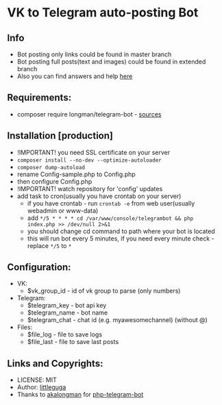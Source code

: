 # VK to Telegram auto-posting Bot 

## Info

* Bot posting only links could be found in master branch
* Bot posting full posts(text and images) could be found in extended branch
* Also you can find answers and help [here](./faq.md)

## Requirements:

* composer require longman/telegram-bot - [sources](https://github.com/akalongman/php-telegram-bot)

## Installation [production]

* !IMPORTANT! you need SSL certificate on your server
* `composer install --no-dev --optimize-autoloader`
* `composer dump-autoload`
* rename Config-sample.php to Config.php
* then configure Config.php
* !IMPORTANT! watch repository for 'config' updates
* add task to cron(usually you have crontab on your server)
    * if you have crontab - run ```crontab -e``` from web user(usually webadmin or www-data)
    * add ```*/5 * * * * cd /var/www/console/telegrambot && php index.php >> /dev/null 2>&1```
    * you should change cd command to path where your bot is located
    * this will run bot every 5 minutes, if you need every minute check - replace ```*/5``` to ```*```

## Configuration:

* VK:
    * $vk_group_id - id of vk group to parse (only numbers)
* Telegram:
    * $telegram_key - bot api key
    * $telegram_name - bot name
    * $telegram_chat - chat id (e.g. myawesomechannel) (without @)
* Files:
    * $file_log - file to save logs
    * $file_last - file to save last posts
    
## Links and Copyrights:

* LICENSE: MIT
* Author: [littleguga](https://github.com/littleguga)
* Thanks to [akalongman](https://github.com/akalongman) for [php-telegram-bot](https://github.com/akalongman/php-telegram-bot)